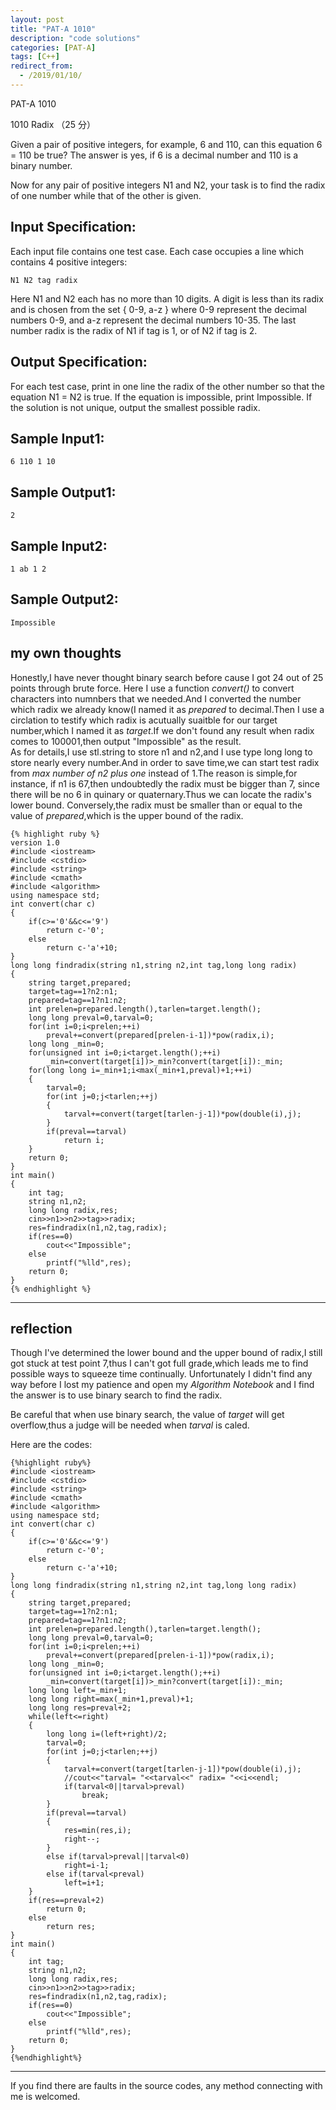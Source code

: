 ```yaml
---
layout: post
title: "PAT-A 1010"
description: "code solutions"
categories: [PAT-A]
tags: [C++]
redirect_from:
  - /2019/01/10/
---
```

PAT-A 1010

1010 Radix （25 分）

Given a pair of positive integers, for example, 6 and 110, can this equation 6 = 110 be true? The answer is yes, if 6 is a decimal number and 110 is a binary number.

Now for any pair of positive integers N1 and N2, your task is to find the radix of one number while that of the other is given.

## Input Specification:
Each input file contains one test case. Each case occupies a line which contains 4 positive integers:

    N1 N2 tag radix
    
Here N1 and N2 each has no more than 10 digits. A digit is less than its radix and is chosen from the set { 0-9, a-z } where 0-9 represent the decimal numbers 0-9, and a-z represent the decimal numbers 10-35. The last number radix is the radix of N1 if tag is 1, or of N2 if tag is 2.
    
## Output Specification:

For each test case, print in one line the radix of the other number so that the equation N1 = N2 is true. If the equation is impossible, print Impossible. If the solution is not unique, output the smallest possible radix.

## Sample Input1:

    6 110 1 10
    
## Sample Output1:
    
    2
    
## Sample Input2:

    1 ab 1 2
    
## Sample Output2:
    
    Impossible
     
## my own thoughts
  Honestly,I have never thought binary search before cause I got 24 out of 25 points through brute force. Here I use a function _convert()_ to convert characters into numnbers that we needed.And I converted the number which radix we already know(I named it as _prepared_ to decimal.Then I use a circlation to testify which radix is acutually suaitble for our target number,which I named it as _target_.If we don't found any result when radix comes to 100001,then output "Impossible" as the result.  
  As for details,I use stl.string to store n1 and n2,and I use type long long to store nearly every number.And in order to save time,we can start test radix from  _max number of n2 plus one_ instead of 1.The reason is simple,for instance, if n1 is 67,then undoubtedly the radix must be bigger than 7, since there will be no 6 in quinary or quaternary.Thus we can locate the radix's lower bound. Conversely,the radix must be smaller than or equal to the value of _prepared_,which is the upper bound of the radix.  
  
  
  
    {% highlight ruby %}
    version 1.0
    #include <iostream>
    #include <cstdio>
    #include <string>
    #include <cmath>
    #include <algorithm>
    using namespace std;
    int convert(char c)
    {
        if(c>='0'&&c<='9')
            return c-'0';
        else
            return c-'a'+10;
    }
    long long findradix(string n1,string n2,int tag,long long radix)
    {
        string target,prepared;
        target=tag==1?n2:n1;
        prepared=tag==1?n1:n2;
        int prelen=prepared.length(),tarlen=target.length();
        long long preval=0,tarval=0;
        for(int i=0;i<prelen;++i)
            preval+=convert(prepared[prelen-i-1])*pow(radix,i);
        long long _min=0;
        for(unsigned int i=0;i<target.length();++i)
            _min=convert(target[i])>_min?convert(target[i]):_min;
        for(long long i=_min+1;i<max(_min+1,preval)+1;++i)
        {
            tarval=0;
            for(int j=0;j<tarlen;++j)
            {
                tarval+=convert(target[tarlen-j-1])*pow(double(i),j);
            }
            if(preval==tarval)
                return i;
        }
        return 0;
    }
    int main()
    {
        int tag;
        string n1,n2;
        long long radix,res;
        cin>>n1>>n2>>tag>>radix;
        res=findradix(n1,n2,tag,radix);
        if(res==0)
            cout<<"Impossible";
        else
            printf("%lld",res);
        return 0;
    }
  	{% endhighlight %}
    
---	
## reflection

Though I've determined the lower bound and the upper bound of radix,I still got stuck at test point 7,thus I can't got full grade,which leads me to find possible ways to squeeze time continually. Unfortunately I didn't find any way before I lost my patience and open my _Algorithm Notebook_ and I find the answer is to use binary search to find the radix.  

Be careful that when use binary search, the value of _target_ will get overflow,thus a judge will be needed when _tarval_ is caled.  

Here are the codes:  

    {%highlight ruby%}
    #include <iostream>
    #include <cstdio>
    #include <string>
    #include <cmath>
    #include <algorithm>
    using namespace std;
    int convert(char c)
    {
        if(c>='0'&&c<='9')
            return c-'0';
        else
            return c-'a'+10;
    }
    long long findradix(string n1,string n2,int tag,long long radix)
    {
        string target,prepared;
        target=tag==1?n2:n1;
        prepared=tag==1?n1:n2;
        int prelen=prepared.length(),tarlen=target.length();
        long long preval=0,tarval=0;
        for(int i=0;i<prelen;++i)
            preval+=convert(prepared[prelen-i-1])*pow(radix,i);
        long long _min=0;
        for(unsigned int i=0;i<target.length();++i)
            _min=convert(target[i])>_min?convert(target[i]):_min;
        long long left=_min+1;
        long long right=max(_min+1,preval)+1;
        long long res=preval+2;
        while(left<=right)
        {
            long long i=(left+right)/2;
            tarval=0;
            for(int j=0;j<tarlen;++j)
            {
                tarval+=convert(target[tarlen-j-1])*pow(double(i),j);
                //cout<<"tarval= "<<tarval<<" radix= "<<i<<endl;
                if(tarval<0||tarval>preval)
                    break;
            }
            if(preval==tarval)
            {
                res=min(res,i);
                right--;
            }
            else if(tarval>preval||tarval<0)
                right=i-1;
            else if(tarval<preval)
                left=i+1;
        }
        if(res==preval+2)
            return 0;
        else
            return res;
    }
    int main()
    {
        int tag;
        string n1,n2;
        long long radix,res;
        cin>>n1>>n2>>tag>>radix;
        res=findradix(n1,n2,tag,radix);
        if(res==0)
            cout<<"Impossible";
        else
            printf("%lld",res);
        return 0;
    }
    {%endhighlight%}
  
---
  If you find there are faults in the source codes, any method connecting with me is welcomed.
